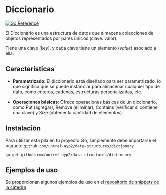 # Diccionario

[![Go Reference](https://pkg.go.dev/badge/github.com/untref-ayp2/data-structures/dictionary.svg)](https://pkg.go.dev/github.com/untref-ayp2/data-structures/dictionary)

El Diccionario es una estructura de datos que almacena colecciones de objetos representados por pares únicos (clave: valor).

Tiene una clave (_key_), y cada clave tiene un elemento (_value_) asociado a ella.

## Características

- **Parametrizado**: El diccionario está diseñado para ser parametrizado, lo que significa que se puede instanciar para almacenar cualquier tipo de dato, como enteros, cadenas, estructuras personalizadas, etc.

- **Operaciones básicas**: Ofrece operaciones básicas de un diccionario, como Put (agregar), Remove (eliminar), Contains (verificar si contiene una clave) y Size (obtener la cantidad de elementos).

## Instalación

Para utilizar esta pila en tu proyecto Go, simplemente debe importarse el paquete `github.com/untref-ayp2/data-structures/dictionary`

```shell
go get github.com/untref-ayp2/data-structures/dictionary
```

## Ejemplos de uso
Se proporcionan algunos ejemplos de uso en el [repositorio de snippets de la cátedra](https://github.com/untref-ayp2/snippets)
